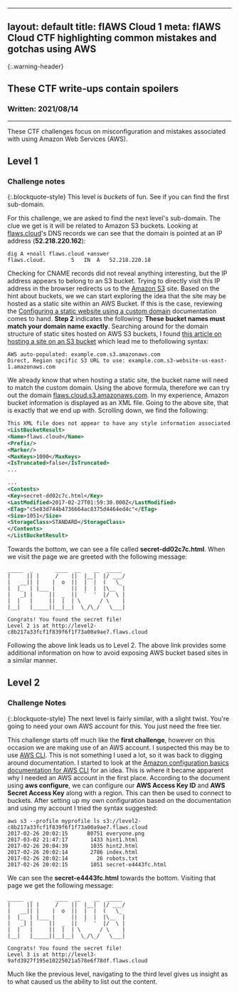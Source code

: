  ---
layout: default
title: flAWS Cloud 1
meta: flAWS Cloud  CTF highlighting common mistakes and gotchas using AWS
---

{:.warning-header}
## These CTF write-ups contain spoilers

### Written: 2021/08/14

---

These CTF challenges focus on misconfiguration and mistakes associated with using Amazon Web Services (AWS).

## Level 1
### Challenge notes

{:.blockquote-style}
This level is *buckets* of fun. See if you can find the first sub-domain.

For this challenge, we are asked to find the next level's sub-domain. The clue we get is it will be related to Amazon S3 buckets. Looking at <a href="http://flaws.cloud">flaws.cloud</a>'s DNS records we can see that the domain is pointed at an IP address (**52.218.220.162**):

```
dig A +noall flaws.cloud +answer
flaws.cloud.		5	IN	A	52.218.220.18
```

Checking for CNAME records did not reveal anything interesting, but the IP address appears to belong to an S3 bucket. Trying to directly visit this IP address in the browser redirects us to the <a href="https://aws.amazon.com/s3/">Amazon S3</a> site.
Based on the hint about buckets, we we can start exploring the idea that the site may be hosted as a static site within an AWS Bucket. If this is the case, reviewing the <a href="https://docs.aws.amazon.com/AmazonS3/latest/userguide/website-hosting-custom-domain-walkthrough.html#root-domain-walkthrough-create-buckets">Configuring a static website using a custom domain</a> documentation comes to hand. **Step 2** indicates the following: **These bucket names must match your domain name exactly**.
Searching around for the domain structure of static sites hosted on AWS S3 buckets, I found <a href="https://www.cdputnam.com/blog/s3-custom-domain/">this article on hosting a site on an S3 bucket</a> which lead me to thefollowing syntax:

```
AWS auto-populated: example.com.s3.amazonaws.com
Direct, Region spcific S3 URL to use: example.com.s3-website-us-east-1.amazonaws.com
```

We already know that when hosting a static site, the bucket name will need to match the custom domain. Using the above formula, therefore we can try out the domain <a href="http://flaws.cloud.s3.amazonaws.com">flaws.cloud.s3.amazonaws.com</a>. In my experience, Amazon bucket information is displayed as an XML file. Going to the above site, that is exactly that we end up with. Scrolling down, we find the following:

```xml
This XML file does not appear to have any style information associated with it. The document tree is shown below. 
<ListBucketResult>
<Name>flaws.cloud</Name>
<Prefix/>
<Marker/>
<MaxKeys>1000</MaxKeys>
<IsTruncated>false</IsTruncated>
...

...
<Contents>
<Key>secret-dd02c7c.html</Key>
<LastModified>2017-02-27T01:59:30.000Z</LastModified>
<ETag>"c5e83d744b4736664ac8375d4464ed4c"</ETag>
<Size>1051</Size>
<StorageClass>STANDARD</StorageClass>
</Contents>
</ListBucketResult>
```

Towards the bottom, we can see a file called **secret-dd02c7c.html**. When we visit the page we are greeted with the following message:

```
_____  _       ____  __    __  _____
|     || |     /    ||  |__|  |/ ___/
|   __|| |    |  o  ||  |  |  (   \_
|  |_  | |___ |     ||  |  |  |\__  |
|   _] |     ||  _  ||  `  '  |/  \ |
|  |   |     ||  |  | \      / \    |
|__|   |_____||__|__|  \_/\_/   \___|

Congrats! You found the secret file!
Level 2 is at http://level2-c8b217a33fcf1f839f6f1f73a00a9ae7.flaws.cloud
```

Following the above link leads us to Level 2. The above link provides some additional information on how to avoid exposing AWS bucket based sites in a similar manner.

## Level 2
### Challenge Notes

{:.blockquote-style}
The next level is fairly similar, with a slight twist. You're going to need your own AWS account for this. You just need the free tier.

This challenge starts off much like the **first challenge**, however on this occasion we are making use of an AWS account. I suspected this may be to use <a href="https://aws.amazon.com/cli/">AWS CLI</a>. This is not something I used a lot, so it was back to digging around documentation.
I started to look at the <a href="https://docs.aws.amazon.com/cli/latest/userguide/cli-configure-quickstart.html#cli-configure-quickstart-creds">Amazon configuration basics documentation for AWS CLI</a> for an idea. This is where it became apparent why I needed an AWS account in the first place.
According to the document using **aws configure**, we can configure our **AWS Access Key ID** and **AWS Secret Access Key** along with a region. This can then be used to connect to buckets.
After setting up my own configuration based on the documentation and using my account I tried the syntax suggested:

```shell
aws s3 --profile myprofile ls s3://level2-c8b217a33fcf1f839f6f1f73a00a9ae7.flaws.cloud
2017-02-26 20:02:15      80751 everyone.png
2017-03-02 21:47:17       1433 hint1.html
2017-02-26 20:04:39       1035 hint2.html
2017-02-26 20:02:14       2786 index.html
2017-02-26 20:02:14         26 robots.txt
2017-02-26 20:02:15       1051 secret-e4443fc.html
```

We can see the **secret-e4443fc.html** towards the bottom. Visiting that page we get the following message:

```
_____  _       ____  __    __  _____
|     || |     /    ||  |__|  |/ ___/
|   __|| |    |  o  ||  |  |  (   \_
|  |_  | |___ |     ||  |  |  |\__  |
|   _] |     ||  _  ||  `  '  |/  \ |
|  |   |     ||  |  | \      / \    |
|__|   |_____||__|__|  \_/\_/   \___|

Congrats! You found the secret file!
Level 3 is at http://level3-9afd3927f195e10225021a578e6f78df.flaws.cloud
```

Much like the previous level, navigating to the third level gives us insight as to what caused us the ability to list out the content.
